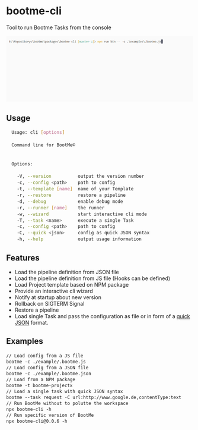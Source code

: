 # bootme-cli

Tool to run Bootme Tasks from the console

![cli](/media/bootme-cli.gif)

## Usage

```sh
  Usage: cli [options]

  Command line for BootMe©


  Options:

    -V, --version          output the version number
    -c, --config <path>    path to config
    -t, --template [name]  name of your Template
    -r, --restore          restore a pipeline
    -d, --debug            enable debug mode
    -r, --runner [name]    the runner
    -w, --wizard           start interactive cli mode
    -T, --task <name>      execute a single Task
    -c, --config <path>    path to config
    -C, --quick <json>     config as quick JSON syntax
    -h, --help             output usage information
```

## Features
- Load the pipeline definition from JSON file
- Load the pipeline definition from JS file (Hooks can be defined)
- Load Project template based on NPM package
- Provide an interactive cli wizard
- Notify at startup about new version
- Rollback on SIGTERM Signal
- Restore a pipeline
- Load single Task and pass the configuration as file or in form of a [quick JSON](https://github.com/mcollina/tinysonic) format.


## Examples

```
// Load config from a JS file
bootme -c ./example/.bootme.js
// Load config from a JSON file
bootme -c ./example/.bootme.json
// Load from a NPM package
bootme -t bootme-projectx
// Load a single task with quick JSON syntax
bootme --task request -C url:http://www.google.de,contentType:text
// Run BootMe without to polutte the workspace
npx bootme-cli -h
// Run specific version of BootMe
npx bootme-cli@0.0.6 -h
```

